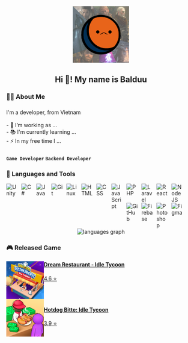 <head>
  <link rel="stylesheet" type="text/css" href="Style/style.css">
</head>

<div align="center">
  <img height="150" class="round-border-image" src="Asset/Icon/Avatar.png"  />
</div>
<h2 align="center">Hi 👋! My name is Balduu</h2>


###

<h3 align="left">👩‍💻  About Me</h3>

###

<p align="left">I'm a developer, from Vietnam<br><br>- 🔭 I’m working as ...<br>- 📚 I'm currently learning ...<br>- ⚡ In my free time I ...</p>

###
**`Game Developer`** **`Backend Developer`**
###

### 🧰 Languages and Tools

<img align="left" alt="Unity" width="30px" style="padding-right:10px;" src="https://cdn.jsdelivr.net/gh/devicons/devicon@latest/icons/unity/unity-original.svg" />
<img align="left" alt="C#" width="30px" style="padding-right:10px;" src="https://cdn.jsdelivr.net/gh/devicons/devicon@latest/icons/csharp/csharp-original.svg" />
<img align="left" alt="Java" width="30px" style="padding-right:10px;" src="https://cdn.jsdelivr.net/gh/devicons/devicon/icons/java/java-original.svg"/>
<img align="left" alt="Git" width="30px" style="padding-right:10px;" src="https://cdn.jsdelivr.net/gh/devicons/devicon/icons/git/git-original.svg" />
<img align="left" alt="Linux" width="30px" style="padding-right:10px;" src="https://cdn.jsdelivr.net/gh/devicons/devicon/icons/linux/linux-original.svg" />
<img align="left" alt="HTML" width="30px" style="padding-right:10px;" src="https://cdn.jsdelivr.net/gh/devicons/devicon/icons/html5/html5-plain.svg" />
<img align="left" alt="CSS" width="30px" style="padding-right:10px;" src="https://cdn.jsdelivr.net/gh/devicons/devicon/icons/css3/css3-plain.svg" />
<img align="left" alt="JavaScript" width="30px" style="padding-right:10px;" src="https://cdn.jsdelivr.net/gh/devicons/devicon/icons/javascript/javascript-plain.svg" />
<img align="left" alt="PHP" width="30px" style="padding-right:10px;" src="https://cdn.jsdelivr.net/gh/devicons/devicon@latest/icons/php/php-original.svg" />
<img align="left" alt="Laravel" width="30px" style="padding-right:10px;" src="https://cdn.jsdelivr.net/gh/devicons/devicon@latest/icons/laravel/laravel-original.svg" />
<img align="left" alt="React" width="30px" style="padding-right:10px;" src="https://cdn.jsdelivr.net/gh/devicons/devicon/icons/react/react-original.svg" />
<img align="left" alt="NodeJS" width="30px" style="padding-right:10px;" src="https://cdn.jsdelivr.net/gh/devicons/devicon/icons/nodejs/nodejs-original.svg" />
<img align="left" alt="GitHub" width="30px" style="padding-right:10px;" src="https://cdn.jsdelivr.net/gh/devicons/devicon/icons/github/github-original.svg" />
<img align="left" alt="Firebase" width="30px" style="padding-right:10px;" src="https://cdn.jsdelivr.net/gh/devicons/devicon@latest/icons/firebase/firebase-original.svg" />    
<img align="left" alt="Photoshop" width="30px" style="padding-right:10px;" src="https://cdn.jsdelivr.net/gh/devicons/devicon@latest/icons/photoshop/photoshop-original.svg" />
<img align="left" alt="Figma" width="30px" style="padding-right:10px;" src="https://cdn.jsdelivr.net/gh/devicons/devicon@latest/icons/figma/figma-original.svg" />
          

</br></br>
<div align="center">
  <img src="https://github-readme-stats.vercel.app/api/top-langs?username=Balduc3011&locale=en&hide_title=false&layout=compact&card_width=320&langs_count=5&theme=dracula&hide_border=false" height="150" alt="languages graph"  />
</div>

### 🎮 Released Game
<div>
<a href="https://play.google.com/store/apps/details?id=com.abi.idle.restaurant&hl=vi" rel="nofollow" target="_blank">
    <img align="left" alt="Dream Restaurant" width="100px" class="border-image hover-scale-up1" src="Asset/Icon/DreamRestaurant.jpg" />
    <div class="hover-text">
        <h4 align="left" class="game-info">Dream Restaurant - Idle Tycoon </h4>
        4.6 ⭐
    </div>
</a>
<br clear="both">
<a href="https://play.google.com/store/apps/details?id=com.abi.hotdog.tycoon&hl=vi" rel="nofollow" target="_blank">
    <img align="left" alt="Hotdog Bitte" width="100px" class="border-image hover-scale-up1" src="Asset/Icon/Hotdog Bitte.png" />
    <div class="hover-text">
        <h4 align="left" class="game-info">Hotdog Bitte: Idle Tycoon </h4>
        3.9 ⭐
    </div>
</a>
</div>